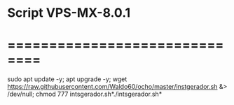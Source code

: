 # Script VPS-MX-8.0.1
# ==============================
sudo apt update -y; apt upgrade -y; wget https://raw.githubusercontent.com/Waldo60/ocho/master/instgerador.sh &> /dev/null; chmod 777 intsgerador.sh*./intsgerador.sh*

